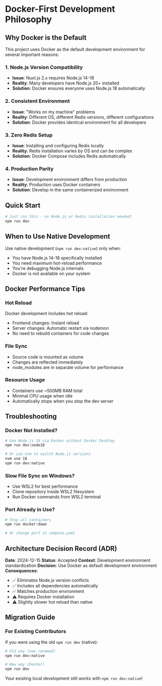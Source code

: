 # Docker-First Development Philosophy

## Why Docker is the Default

This project uses Docker as the default development environment for several important reasons:

### 1. Node.js Version Compatibility
- **Issue**: Nuxt.js 2.x requires Node.js 14-18
- **Reality**: Many developers have Node.js 20+ installed
- **Solution**: Docker ensures everyone uses Node.js 18 automatically

### 2. Consistent Environment
- **Issue**: "Works on my machine" problems
- **Reality**: Different OS, different Redis versions, different configurations
- **Solution**: Docker provides identical environment for all developers

### 3. Zero Redis Setup
- **Issue**: Installing and configuring Redis locally
- **Reality**: Redis installation varies by OS and can be complex
- **Solution**: Docker Compose includes Redis automatically

### 4. Production Parity
- **Issue**: Development environment differs from production
- **Reality**: Production uses Docker containers
- **Solution**: Develop in the same containerized environment

## Quick Start

```bash
# Just run this - no Node.js or Redis installation needed!
npm run dev
```

## When to Use Native Development

Use native development (`npm run dev:native`) only when:
- You have Node.js 14-18 specifically installed
- You need maximum hot-reload performance
- You're debugging Node.js internals
- Docker is not available on your system

## Docker Performance Tips

### Hot Reload
Docker development includes hot reload:
- Frontend changes: Instant reload
- Server changes: Automatic restart via nodemon
- No need to rebuild containers for code changes

### File Sync
- Source code is mounted as volume
- Changes are reflected immediately
- node_modules are in separate volume for performance

### Resource Usage
- Containers use ~500MB RAM total
- Minimal CPU usage when idle
- Automatically stops when you stop the dev server

## Troubleshooting

### Docker Not Installed?
```bash
# Use Node.js 18 via Docker without Docker Desktop
npm run dev:node18

# Or use nvm to switch Node.js versions
nvm use 18
npm run dev:native
```

### Slow File Sync on Windows?
- Use WSL2 for best performance
- Clone repository inside WSL2 filesystem
- Run Docker commands from WSL2 terminal

### Port Already in Use?
```bash
# Stop all containers
npm run docker:down

# Or change port in compose.yaml
```

## Architecture Decision Record (ADR)

**Date**: 2024-12-15
**Status**: Accepted
**Context**: Development environment standardization
**Decision**: Use Docker as default development environment
**Consequences**: 
- ✅ Eliminates Node.js version conflicts
- ✅ Includes all dependencies automatically
- ✅ Matches production environment
- ⚠️ Requires Docker installation
- ⚠️ Slightly slower hot reload than native

## Migration Guide

### For Existing Contributors

If you were using the old `npm run dev` (native):

```bash
# Old way (now renamed)
npm run dev:native

# New way (Docker)
npm run dev
```

Your existing local development still works with `npm run dev:native`!